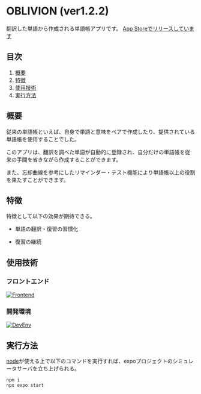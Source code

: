 # OBLIVION (ver1.2.2)

翻訳した単語から作成される単語帳アプリです。
[App Storeでリリースしています](https://apps.apple.com/jp/app/%E7%BF%BB%E8%A8%B3%E3%81%A8%E5%8D%98%E8%AA%9E%E5%B8%B3%E3%82%92%E7%B5%84%E3%81%BF%E5%90%88%E3%82%8F%E3%81%9B%E3%81%9F%E3%82%A2%E3%83%97%E3%83%AA-oblivion/id6657987747?platform=iphone)

## 目次

1. [概要](#概要)
2. [特徴](#特徴)
3. [使用技術](#使用技術)
4. [実行方法](#実行方法)

## 概要

従来の単語帳といえば、自身で単語と意味をペアで作成したり、提供されている単語帳を使用することでした。

このアプリは、翻訳を調べた単語が自動的に登録され、自分だけの単語帳を従来の手間を省きながら作成することができます。

また、忘却曲線を参考にしたリマインダー・テスト機能により単語帳以上の役割を果たすことができます。

## 特徴

特徴として以下の効果が期待できる。

- 単語の翻訳・復習の習慣化

- 復習の継続

## 使用技術

### フロントエンド

[![Frontend](https://skillicons.dev/icons?i=react,html,css)](https://skillicons.dev)

### 開発環境

[![DevEnv](https://skillicons.dev/icons?i=vscode,discord,figma,firebase,github)](https://skillicons.dev)


## 実行方法

[node](https://nodejs.org/en/)が使える上で以下のコマンドを実行すれば、expoプロジェクトのシミュレータサーバを立ち上げられる。

```
npm i
npx expo start
```


